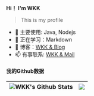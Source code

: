  **Hi！ I'm WKK**
> This is my profile
- 🔭 主要使用: Java, Nodejs
- 🤔 正在学习：Markdown
- 🌱 博客：[WKK & Blog](https://blog.wkk-dev.top)
- 📫 有事联系: [WKK & Mail](mailto:wkk@wkk-dev.top)

#### 我的Github数据
| <img align="center" src="https://github-readme-stats.vercel.app/api?username=wkk-dev&show_icons=true&locale=cn&hide_border=true&theme=buefy" alt="WKK's Github Stats" /> | <img align="center" src="https://github-readme-stats.vercel.app/api/top-langs/?username=wkk-dev&layout=compact&locale=cn&hide_border=true&theme=buefy" /> |
| ------------- | ------------- |

